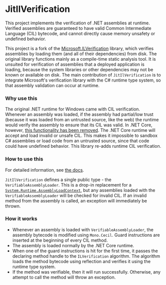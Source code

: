 # JitIlVerification

This project implements the verification of .NET assemblies at runtime. Verified assemblies are guaranteed to have valid Common Intermediate Language (CIL) bytecode, and cannot directly cause memory unsafety or undefined behavior. 

This project is a fork of the [Microsoft.ILVerification](https://github.com/dotnet/runtime/tree/main/src/coreclr/tools/ILVerify) library, which verifies assemblies by loading them (and all of their dependencies) from disk. The original library functions mainly as a compile-time static analysis tool. It is unsuited for verification of assemblies that a deployed application is loading, because the system libraries or other dependencies may not be known or available on disk. The main contribution of `JitIlVerification` is to integrate Microsoft's verification library with the C# runtime type system, so that assembly validation can occur at runtime.

### Why use this

The original .NET runtime for Windows came with CIL verification. Whenever an assembly was loaded, if the assembly had partial/low trust (because it was loaded from an untrusted source, like the web) the runtime would verify the assembly to ensure that its CIL was valid. In .NET Core, however, [this functionality has been removed](https://github.com/dotnet/runtime/issues/32648). The .NET Core runtime will accept and load invalid or unsafe CIL. This makes it impossible to sandbox C# assemblies or load code from an untrusted source, since that code could have undefined behavior. This library re-adds runtime CIL verification.

### How to use this

For detailed information, see [the docs](https://douglasdwyer.github.io/JitIlVerification/).

`JitIlVerification` defines a single public type - the `VerifiableAssemblyLoader`. This is a drop-in replacement for a [`System.Runtime.AssemblyLoadContext`](https://learn.microsoft.com/en-us/dotnet/api/system.runtime.loader.assemblyloadcontext?view=net-8.0), but any assemblies loaded with the `VerifiableAssemblyLoader` will be checked for invalid CIL. If an invalid method from the assembly is called, an exception will immediately be thrown.

### How it works

- Whenever an assembly is loaded with `VerifiableAssemblyLoader`, the assembly bytecode is modified using `Mono.Cecil`. Guard instructions are inserted at the beginning of every CIL method.
- The assembly is loaded normally by the .NET Core runtime.
- When one of the guard instructions is hit for the first time, it passes the declaring method handle to the `ILVerification` algorithm. The algorithm loads the method bytecode using reflection and verifies it using the runtime type system.
- If the method was verifiable, then it will run successfully. Otherwise, any attempt to call the method will throw an exception.